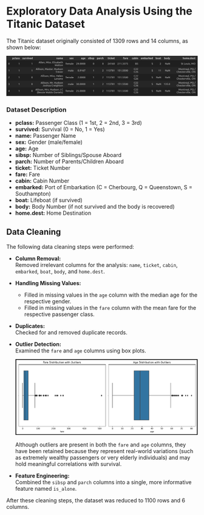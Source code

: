# Exploratory Data Analysis Using the Titanic Dataset

The Titanic dataset originally consisted of 1309 rows and 14 columns, as shown below:

![Initial DataFrame](images/initial_df.png)

### Dataset Description

- **pclass:** Passenger Class (1 = 1st, 2 = 2nd, 3 = 3rd)
- **survived:** Survival (0 = No, 1 = Yes)
- **name:** Passenger Name
- **sex:** Gender (male/female)
- **age:** Age
- **sibsp:** Number of Siblings/Spouse Aboard
- **parch:** Number of Parents/Children Aboard
- **ticket:** Ticket Number
- **fare:** Fare
- **cabin:** Cabin Number
- **embarked:** Port of Embarkation (C = Cherbourg, Q = Queenstown, S = Southampton)
- **boat:** Lifeboat (if survived)
- **body:** Body Number (if not survived and the body is recovered)
- **home.dest:** Home Destination

## Data Cleaning

The following data cleaning steps were performed:

- **Column Removal:**  
  Removed irrelevant columns for the analysis: `name`, `ticket`, `cabin`, `embarked`, `boat`, `body`, and `home.dest`.

- **Handling Missing Values:**  
  - Filled in missing values in the `age` column with the median age for the respective gender.
  - Filled in missing values in the `fare` column with the mean fare for the respective passenger class.

- **Duplicates:**  
  Checked for and removed duplicate records.

- **Outlier Detection:**  
  Examined the `fare` and `age` columns using box plots.

  ![Outliers](images/outliers.png)

  Although outliers are present in both the `fare` and `age` columns, they have been retained because they represent real-world variations (such as extremely wealthy passengers or very elderly individuals) and may hold meaningful correlations with survival.

- **Feature Engineering:**  
  Combined the `sibsp` and `parch` columns into a single, more informative feature named `is_alone`.

After these cleaning steps, the dataset was reduced to 1100 rows and 6 columns.
